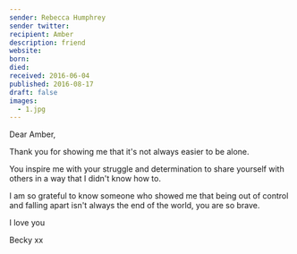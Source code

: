 ```yaml
---
sender: Rebecca Humphrey
sender twitter:
recipient: Amber
description: friend
website:
born:
died:
received: 2016-06-04
published: 2016-08-17
draft: false
images:
  - 1.jpg
---
```

Dear Amber,

Thank you for showing me that it's not always easier to be alone.

You inspire me with your struggle and determination to share yourself with others in a way that I didn't know how to.

I am so grateful to know someone who showed me that being out of control and falling apart isn't always the end of the world, you are so brave.

I love you

Becky xx